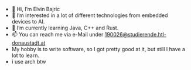 - 👋 Hi, I’m Elvin Bajric
- 👀 I’m interested in a lot of different technologies from embedded devices to AI.
- 🌱 I’m currently learning Java, C++ and Rust.
- 📫 You can reach me via e-Mail under 190026@studierende.htl-donaustadt.at
- My hobby is to write software, so I got pretty good at it, but still I have a lot to learn.
- i use arch btw
